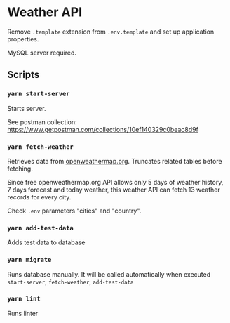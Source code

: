 # Weather API

Remove `.template` extension from `.env.template` and set up application properties.

MySQL server required.

## Scripts

### `yarn start-server`

Starts server.

See postman collection: https://www.getpostman.com/collections/10ef140329c0beac8d9f

### `yarn fetch-weather`

Retrieves data from [openweathermap.org](https://openweathermap.org). Truncates related tables before fetching.

Since free openweathermap.org API allows only 5 days of weather history, 7 days forecast and today weather, this weather API can fetch 13 weather records for every city.

Check `.env` parameters "cities" and "country".

### `yarn add-test-data`

Adds test data to database

### `yarn migrate`

Runs database manually. It will be called automatically when executed `start-server`, `fetch-weather`, `add-test-data`

### `yarn lint`

Runs linter

